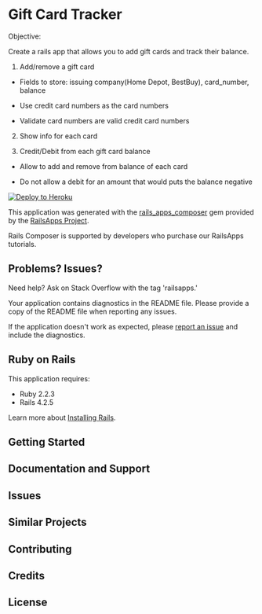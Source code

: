 Gift Card Tracker
=================

Objective:

Create a rails app that allows you to add gift cards and track their balance. 
 

1. Add/remove a gift card 

  - Fields to store: issuing company(Home Depot, BestBuy), card_number, balance  

  - Use credit card numbers as the card numbers 

  - Validate card numbers are valid credit card numbers

2. Show info for each card 

3. Credit/Debit from each gift card balance 

  - Allow to add and remove from balance of each card

  - Do not allow a debit for an amount that would puts the balance negative
  


[![Deploy to Heroku](https://www.herokucdn.com/deploy/button.png)](https://heroku.com/deploy)

This application was generated with the [rails_apps_composer](https://github.com/RailsApps/rails_apps_composer) gem
provided by the [RailsApps Project](http://railsapps.github.io/).

Rails Composer is supported by developers who purchase our RailsApps tutorials.


Problems? Issues?
-----------------

Need help? Ask on Stack Overflow with the tag 'railsapps.'

Your application contains diagnostics in the README file. Please provide a copy of the README file when reporting any issues.

If the application doesn't work as expected, please [report an issue](https://github.com/RailsApps/rails_apps_composer/issues)
and include the diagnostics.

Ruby on Rails
-------------

This application requires:

- Ruby 2.2.3
- Rails 4.2.5

Learn more about [Installing Rails](http://railsapps.github.io/installing-rails.html).

Getting Started
---------------

Documentation and Support
-------------------------

Issues
-------------

Similar Projects
----------------

Contributing
------------

Credits
-------

License
-------

